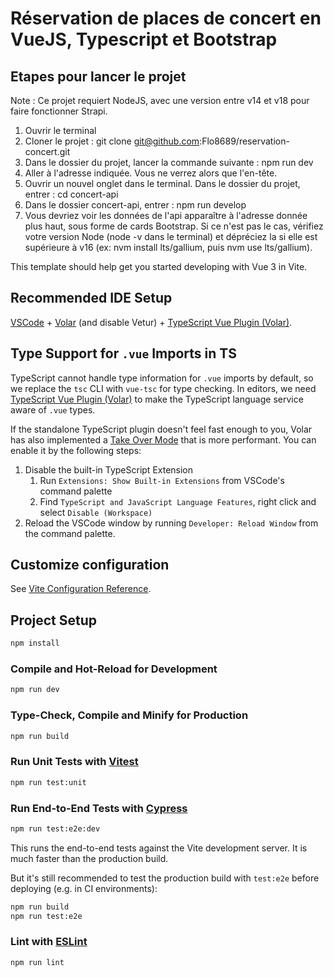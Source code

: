 # Réservation de places de concert en VueJS, Typescript et Bootstrap

## Etapes pour lancer le projet

Note : Ce projet requiert NodeJS, avec une version entre v14 et v18 pour faire fonctionner Strapi.


1. Ouvrir le terminal
2. Cloner le projet : git clone git@github.com:Flo8689/reservation-concert.git
3. Dans le dossier du projet, lancer la commande suivante : npm run dev
4. Aller à l'adresse indiquée. Vous ne verrez alors que l'en-tête.
5. Ouvrir un nouvel onglet dans le terminal. Dans le dossier du projet, entrer : cd concert-api
6. Dans le dossier concert-api, entrer : npm run develop
7. Vous devriez voir les données de l'api apparaître à l'adresse donnée plus haut, sous forme de cards Bootstrap. Si ce n'est pas le cas, vérifiez votre version Node (node -v dans le terminal) et dépréciez la si elle est supérieure à v16 (ex: nvm install lts/gallium, puis nvm use lts/gallium).





This template should help get you started developing with Vue 3 in Vite.


## Recommended IDE Setup

[VSCode](https://code.visualstudio.com/) + [Volar](https://marketplace.visualstudio.com/items?itemName=Vue.volar) (and disable Vetur) + [TypeScript Vue Plugin (Volar)](https://marketplace.visualstudio.com/items?itemName=Vue.vscode-typescript-vue-plugin).

## Type Support for `.vue` Imports in TS

TypeScript cannot handle type information for `.vue` imports by default, so we replace the `tsc` CLI with `vue-tsc` for type checking. In editors, we need [TypeScript Vue Plugin (Volar)](https://marketplace.visualstudio.com/items?itemName=Vue.vscode-typescript-vue-plugin) to make the TypeScript language service aware of `.vue` types.

If the standalone TypeScript plugin doesn't feel fast enough to you, Volar has also implemented a [Take Over Mode](https://github.com/johnsoncodehk/volar/discussions/471#discussioncomment-1361669) that is more performant. You can enable it by the following steps:

1. Disable the built-in TypeScript Extension
    1) Run `Extensions: Show Built-in Extensions` from VSCode's command palette
    2) Find `TypeScript and JavaScript Language Features`, right click and select `Disable (Workspace)`
2. Reload the VSCode window by running `Developer: Reload Window` from the command palette.

## Customize configuration

See [Vite Configuration Reference](https://vitejs.dev/config/).

## Project Setup

```sh
npm install
```

### Compile and Hot-Reload for Development

```sh
npm run dev
```

### Type-Check, Compile and Minify for Production

```sh
npm run build
```

### Run Unit Tests with [Vitest](https://vitest.dev/)

```sh
npm run test:unit
```

### Run End-to-End Tests with [Cypress](https://www.cypress.io/)

```sh
npm run test:e2e:dev
```

This runs the end-to-end tests against the Vite development server.
It is much faster than the production build.

But it's still recommended to test the production build with `test:e2e` before deploying (e.g. in CI environments):

```sh
npm run build
npm run test:e2e
```

### Lint with [ESLint](https://eslint.org/)

```sh
npm run lint
```
